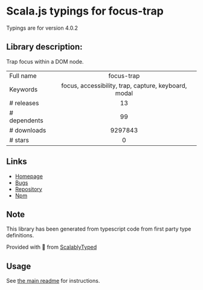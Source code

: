 
# Scala.js typings for focus-trap

Typings are for version 4.0.2

## Library description:
Trap focus within a DOM node.

|                    |                 |
| ------------------ | :-------------: |
| Full name          | focus-trap |
| Keywords           | focus, accessibility, trap, capture, keyboard, modal |
| # releases         | 13 |
| # dependents       | 99 |
| # downloads        | 9297843 |
| # stars            | 0 |

## Links
- [Homepage](https://github.com/davidtheclark/focus-trap#readme)
- [Bugs](https://github.com/davidtheclark/focus-trap/issues)
- [Repository](https://github.com/davidtheclark/focus-trap)
- [Npm](https://www.npmjs.com/package/focus-trap)
    


## Note
This library has been generated from typescript code from first party type definitions.

Provided with :purple_heart: from [ScalablyTyped](https://github.com/oyvindberg/ScalablyTyped)

## Usage
See [the main readme](../../readme.md) for instructions.


